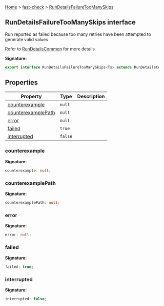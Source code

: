 [Home](/) &gt; [fast-check](../fast-check.md) &gt; [RunDetailsFailureTooManySkips](RunDetailsFailureTooManySkips.md)

## RunDetailsFailureTooManySkips interface

Run reported as failed because too many retries have been attempted to generate valid values

Refer to [RunDetailsCommon](RunDetailsCommon.md) for more details

<b>Signature:</b>

```typescript
export interface RunDetailsFailureTooManySkips<Ts> extends RunDetailsCommon<Ts> 
```

## Properties

|  Property | Type | Description |
|  --- | --- | --- |
|  [counterexample](RunDetailsFailureTooManySkips.md#counterexample) | <code>null</code> |  |
|  [counterexamplePath](RunDetailsFailureTooManySkips.md#counterexamplepath) | <code>null</code> |  |
|  [error](RunDetailsFailureTooManySkips.md#error) | <code>null</code> |  |
|  [failed](RunDetailsFailureTooManySkips.md#failed) | <code>true</code> |  |
|  [interrupted](RunDetailsFailureTooManySkips.md#interrupted) | <code>false</code> |  |

### counterexample

<b>Signature:</b>

```typescript
counterexample: null;
```

### counterexamplePath

<b>Signature:</b>

```typescript
counterexamplePath: null;
```

### error

<b>Signature:</b>

```typescript
error: null;
```

### failed

<b>Signature:</b>

```typescript
failed: true;
```

### interrupted

<b>Signature:</b>

```typescript
interrupted: false;
```

